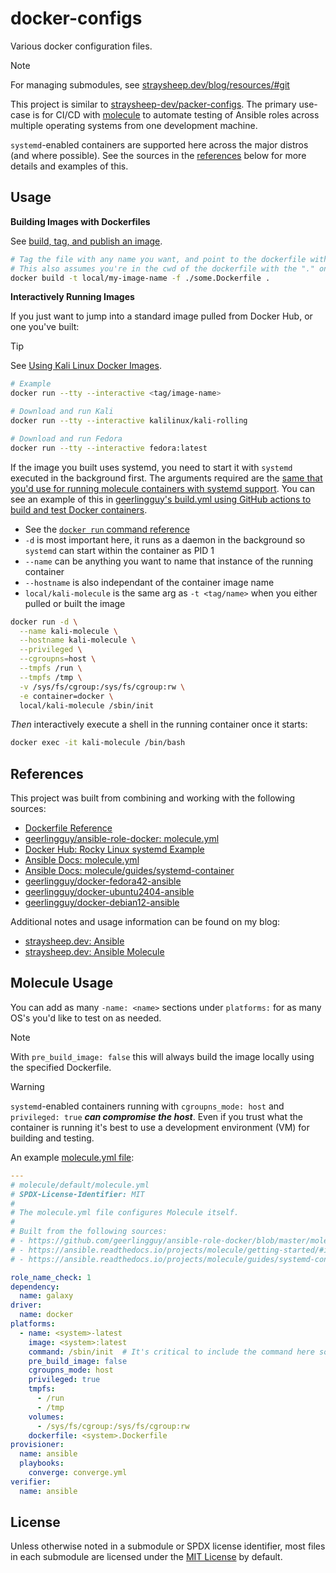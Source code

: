 # docker-configs

Various docker configuration files.

> [!NOTE]
> For managing submodules, see [straysheep.dev/blog/resources/#git](https://straysheep.dev/blog/2019/07/15/-resources/#git)

This project is similar to [straysheep-dev/packer-configs](https://github.com/straysheep-dev/packer-configs). The primary use-case is for CI/CD with [molecule](https://ansible.readthedocs.io/projects/molecule/getting-started/) to automate testing of Ansible roles across multiple operating systems from one development machine.

`systemd`-enabled containers are supported here across the major distros (and where possible). See the sources in the [references](#references) below for more details and examples of this.


## Usage

**Building Images with Dockerfiles**

See [build, tag, and publish an image](https://docs.docker.com/get-started/docker-concepts/building-images/build-tag-and-publish-an-image/).

```bash
# Tag the file with any name you want, and point to the dockerfile with -f
# This also assumes you're in the cwd of the dockerfile with the "." on the end
docker build -t local/my-image-name -f ./some.Dockerfile .
```

**Interactively Running Images**

If you just want to jump into a standard image pulled from Docker Hub, or one you've built:

> [!TIP]
> See [Using Kali Linux Docker Images](https://www.kali.org/docs/containers/using-kali-docker-images/).

```bash
# Example
docker run --tty --interactive <tag/image-name>

# Download and run Kali
docker run --tty --interactive kalilinux/kali-rolling

# Download and run Fedora
docker run --tty --interactive fedora:latest

```

If the image you built uses systemd, you need to start it with `systemd` executed in the background first. The arguments required are the [same that you'd use for running molecule containers with systemd support](https://ansible.readthedocs.io/projects/molecule/guides/systemd-container/#systemd-container). You can see an example of this in [geerlingguy's build.yml using GitHub actions to build and test Docker containers](https://github.com/geerlingguy/docker-rockylinux9-ansible/blob/4c366b8059f5bf993e30b7d38da37b9900b6f17f/.github/workflows/build.yml#L26).

- See the [`docker run` command reference](https://docs.docker.com/reference/cli/docker/container/run/#description)
- `-d` is most important here, it runs as a daemon in the background so `systemd` can start within the container as PID 1
- `--name` can be anything you want to name that instance of the running container
- `--hostname` is also independant of the container image name
- `local/kali-molecule` is the same arg as `-t <tag/name>` when you either pulled or built the image

```bash
docker run -d \
  --name kali-molecule \
  --hostname kali-molecule \
  --privileged \
  --cgroupns=host \
  --tmpfs /run \
  --tmpfs /tmp \
  -v /sys/fs/cgroup:/sys/fs/cgroup:rw \
  -e container=docker \
  local/kali-molecule /sbin/init

```

*Then* interactively execute a shell in the running container once it starts:

```bash
docker exec -it kali-molecule /bin/bash

```


## References

This project was built from combining and working with the following sources:

- [Dockerfile Reference](https://docs.docker.com/reference/dockerfile/)
- [geerlingguy/ansible-role-docker: molecule.yml](https://github.com/geerlingguy/ansible-role-docker/blob/master/molecule/default/molecule.yml)
- [Docker Hub: Rocky Linux systemd Example](https://hub.docker.com/r/rockylinux/rockylinux)
- [Ansible Docs: molecule.yml](https://ansible.readthedocs.io/projects/molecule/getting-started/#inspecting-the-moleculeyml)
- [Ansible Docs: molecule/guides/systemd-container](https://ansible.readthedocs.io/projects/molecule/guides/systemd-container/#systemd-container)
- [geerlingguy/docker-fedora42-ansible](https://github.com/geerlingguy/docker-fedora42-ansible/blob/master/Dockerfile)
- [geerlingguy/docker-ubuntu2404-ansible](https://github.com/geerlingguy/docker-ubuntu2404-ansible/blob/master/Dockerfile)
- [geerlingguy/docker-debian12-ansible](https://github.com/geerlingguy/docker-debian12-ansible/blob/master/Dockerfile)

Additional notes and usage information can be found on my blog:

- [straysheep.dev: Ansible](https://straysheep.dev/blog/2023/08/20/simple-ansible-ansible/)
- [straysheep.dev: Ansible Molecule](https://straysheep.dev/blog/2025/07/25/simple-ansible-ansible-molecule/)


## Molecule Usage

You can add as many `-name: <name>` sections under `platforms:` for as many OS's you'd like to test on as needed.

> [!NOTE]
> With `pre_build_image: false` this will always build the image locally using the specified Dockerfile.

> [!WARNING]
> `systemd`-enabled containers running with `cgroupns_mode: host` and `privileged: true` ***can compromise the host***. Even if you trust what the container is running it's best to use a development environment (VM) for building and testing.

An example [molecule.yml file](https://ansible.readthedocs.io/projects/molecule/getting-started/#inspecting-the-moleculeyml):

```yml
---
# molecule/default/molecule.yml
# SPDX-License-Identifier: MIT
#
# The molecule.yml file configures Molecule itself.
#
# Built from the following sources:
# - https://github.com/geerlingguy/ansible-role-docker/blob/master/molecule/default/molecule.yml
# - https://ansible.readthedocs.io/projects/molecule/getting-started/#inspecting-the-moleculeyml
# - https://ansible.readthedocs.io/projects/molecule/guides/systemd-container/#systemd-container

role_name_check: 1
dependency:
  name: galaxy
driver:
  name: docker
platforms:
  - name: <system>-latest
    image: <system>:latest
    command: /sbin/init  # It's critical to include the command here so systemd is PID 1
    pre_build_image: false
    cgroupns_mode: host
    privileged: true
    tmpfs:
      - /run
      - /tmp
    volumes:
      - /sys/fs/cgroup:/sys/fs/cgroup:rw
    dockerfile: <system>.Dockerfile
provisioner:
  name: ansible
  playbooks:
    converge: converge.yml
verifier:
  name: ansible
```


## License

Unless otherwise noted in a submodule or SPDX license identifier, most files in each submodule are licensed under the [MIT License](LICENSE) by default.